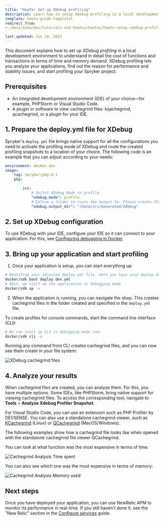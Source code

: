```yaml
---
title: "HowTo: Set up XDebug profiling"
description: Learn how to setup XDebug profiling in a local development environment.
template: howto-guide-templatel
redirect_from:
- /docs/scos/dev/tutorials-and-howtos/howtos/howto-setup-xdebug-profiling.html

last_updated: Jun 19, 2023
---
```


This document explains how to set up *XDebug profiling* in a local development environment to understand in detail the cost of functions and transactions in terms of time and memory demand. XDebug profiling lets you analyze your applications, find out the reason for performance and stability issues, and start profiling your Spryker project.

## Prerequisites

* An integrated development environment (IDE) of your choice—for example, PHPStorm or Visual Studio Code.
* A plugin or software to view cachegrind files: kqachegrind, qcachegrind, or a plugin for your IDE.

## 1. Prepare the deploy.yml file for XDebug

Spryker's `deploy.yml` file brings native support for all the configurations you need to activate the profiling mode of XDebug and route the created profiling snapshots to a location of your choice. The following code is an example that you can adjust according to your needs:
```yml
environment: docker.dev
image:
    tag: spryker/php:8.1
    php:

        ini:
            # Switch XDebug Mode to profile
            "xdebug.mode": profile
            # Define a folder to route the output to. Please create this folder in your project as it will not be created automatically.
            "xdebug.output_dir": "/data/src/Generated/Xdebug"

```

## 2. Set up XDebug configuration

To use XDebug with your IDE, configure your IDE so it can connect to your application. For this, see [Configuring debugging in Docker](/docs/scos/dev/the-docker-sdk/{{site.version}}/configuring-debugging-in-docker.html).

## 3. Bring up your application and start profiling

1. Once your application is setup, you can start everything up:
```bash
# Bootstrap your adjusted deploy.yml file. Here you have used deploy.dev.yml
docker/sdk boot deploy.dev.yml
# Next, we start up the application in debugging mode
docker/sdk up -x
```

2. When the application is running, you can navigate the shop. This creates cachegrind files in the folder created and specified in the `deploy.yml` file.

To create profiles for console commands, start the command line interface (CLI):
```bash
# We can start up CLI in debugging mode too:
docker/sdk cli -x
```

Running any command from CLI creates cachegrind files, and you can now see them create in your file system:

![XDebug cachegrind files](https://spryker.s3.eu-central-1.amazonaws.com/docs/scos/dev/tutorials-and-howtos/howtos/howto-setup-x-debug-profiling/cachegrind-files-in-IDE.png)

## 4. Analyze your results

When cachegrind files are  created, you can analyze them. For this, you have multiple options. Some IDEs, like PHPStorm, bring native support for viewing cachegrind files. To access the corresponding tool, navigate to **Tools**&nbsp;<span aria-label="and then">></span> **Analyze Xdebug Profiler Snapshot**.

For Visual Studio Code, you can use an extension such as PHP Profiler by DEVSENSE.
You can also use a standalone cachegrind viewer, such as [KCachegrind](https://kcachegrind.github.io/html/Home.html) (Linux) or [QCachegrind](https://github.com/ekiefl/qcachegrind-mac-instructions) (MacOS/Windows).

The following examples show how a cachegrind file looks like when opened with the standalone cachegrind file viewer QCachegrind.

You can look at what function was the most expensive in terms of time:

![Cachegrind Analysis Time spent](https://spryker.s3.eu-central-1.amazonaws.com/docs/scos/dev/tutorials-and-howtos/howtos/howto-setup-x-debug-profiling/qcachegrind-time-spent.png)

You can also see which one was the most expensive in terms of memory:

![Cachegrind Analysis Memory used](https://spryker.s3.eu-central-1.amazonaws.com/docs/scos/dev/tutorials-and-howtos/howtos/howto-setup-x-debug-profiling/qcachegrind-memory-used.png)

## Next steps

Once you have deployed your application, you can use NewRelic APM to monitor its performance in real-time. If you still haven't done it, see the "New Relic" section in the [Configure services](https://docs.spryker.com/docs/scos/dev/the-docker-sdk/{{site.version}}/configure-services.html#new-relic) guide.
